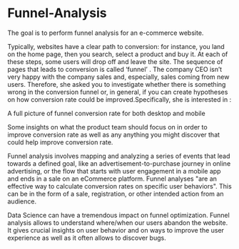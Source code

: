 # Funnel-Analysis
The goal is to perform funnel analysis for an e-commerce website.

Typically, websites have a clear path to conversion: for instance, you land on the home page, then you search, select a product and buy it. At each of these steps, some users will drop off and leave the site. The sequence of pages that leads to conversion is called ‘funnel’ .
The company CEO isn’t very happy with the company sales and, especially, sales coming from new users. Therefore, she asked you to investigate whether there is something wrong in the conversion funnel or, in general, if you can create hypotheses on how conversion rate could be improved.Specifically, she is interested in :

A full picture of funnel conversion rate for both desktop and mobile

Some insights on what the product team should focus on in order to improve conversion rate as well as any anything you might discover that could help improve conversion rate.

Funnel analysis involves mapping and analyzing a series of events that lead towards a defined goal, like an advertisement-to-purchase journey in online advertising, or the flow that starts with user engagement in a mobile app and ends in a sale on an eCommerce platform. Funnel analyses "are an effective way to calculate conversion rates on specific user behaviors". This can be in the form of a sale, registration, or other intended action from an audience.


Data Science can have a tremendous impact on funnel optimization.
Funnel analysis allows to understand where/when our users abandon the website. It gives crucial insights on user behavior and on ways to improve the user experience as well as it often allows to discover bugs.



